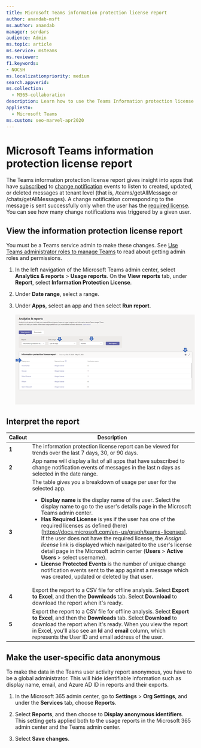 ```yaml
---
title: Microsoft Teams information protection license report
author: anandab-msft
ms.author: anandab
manager: serdars
audience: Admin
ms.topic: article
ms.service: msteams
ms.reviewer: 
f1.keywords:
- NOCSH
ms.localizationpriority: medium
search.appverid: 
ms.collection: 
  - M365-collaboration
description: Learn how to use the Teams Information protection license report in the Microsoft Teams admin center to see how apps in your organization are using change notification events subscription APIs.
appliesto: 
  - Microsoft Teams
ms.custom: seo-marvel-apr2020
---
```


# Microsoft Teams information protection license report

The Teams information protection license report gives insight into apps that have [subscribed](/graph/api/resources/subscription?view=graph-rest-1.0) to [change notification](/graph/api/resources/webhooks?view=graph-rest-1.0) events to listen to created, updated, or deleted messages at tenant level (that is, /teams/getAllMessage or /chats/getAllMessages). A change notification corresponding to the message is sent successfully only when the user has the [required license](/graph/teams-licenses).  You can see how many change notifications was triggered by a given user.


## View the information protection license report

You must be a Teams service admin to make these changes. See [Use Teams administrator roles to manage Teams](../using-admin-roles.md) to read about getting admin roles and permissions.

1. In the left navigation of the Microsoft Teams admin center, select **Analytics & reports** > **Usage reports**. On the **View reports** tab, under **Report**, select **Information Protection License**.
2. Under **Date range**, select a range.
3. Under **Apps**, select an app and then select **Run report**.

    ![Screenshot of the Teams information protection license report in the Teams admin center with callouts](../media/teams-info-protection-license-report-with-callouts.png "Screenshot of the Teams information protection license report in the Teams admin center with callouts")

## Interpret the report

|Callout |Description  |
|--------|-------------|
|**1**   |The information protection license report can be viewed for trends over the last 7 days, 30, or 90 days. |
|**2**   |App name will display a list of all apps that have subscribed to change notification events of messages in the last n days as selected in the date range. |
|**3**   |The table gives you a breakdown of usage per user for the selected app.<ul><li>**Display name** is the display name of the user. Select the display name to go to the user's details page in the Microsoft Teams admin center.</li><li>**Has Required License** is yes if the user has one of the required licenses as defined (here)[https://docs.microsoft.com/en-us/graph/teams-licenses]. If the user does not have the required license, the _Assign license_ link is displayed which navigated to the user's license detail page in the Microsoft admin center (**Users** > **Active Users** > select username).</li><li>**License Protected Events** is the number of unique change notification events sent to the app against a message which was created, updated or deleted by that user.</li></ul> |
|**4**   |Export the report to a CSV file for offline analysis. Select **Export to Excel**, and then the **Downloads** tab. Select **Download** to download the report when it's ready. |
|**5**   |Export the report to a CSV file for offline analysis. Select **Export to Excel**, and then the **Downloads** tab. Select **Download** to download the report when it's ready. When you view the report in Excel, you'll also see an **Id** and **email** column, which represents the User ID and email address of the user. |

## Make the user-specific data anonymous

To make the data in the Teams user activity report anonymous, you have to be a global administrator. This will hide identifiable information such as display name, email, and Azure AD ID in reports and their exports.

1. In the Microsoft 365 admin center, go to **Settings** \> **Org Settings**, and under the **Services** tab, choose **Reports**.
    
2. Select **Reports**, and then choose to **Display anonymous identifiers**. This setting gets applied both to the usage reports in the Microsoft 365 admin center and the Teams admin center.
  
3. Select **Save changes**.
